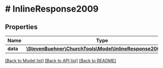 # # InlineResponse2009

## Properties

Name | Type | Description | Notes
------------ | ------------- | ------------- | -------------
**data** | [**\StevenBuehner\ChurchTools\Model\InlineResponse2009Data[]**](InlineResponse2009Data.md) |  | [optional]

[[Back to Model list]](../../README.md#models) [[Back to API list]](../../README.md#endpoints) [[Back to README]](../../README.md)
